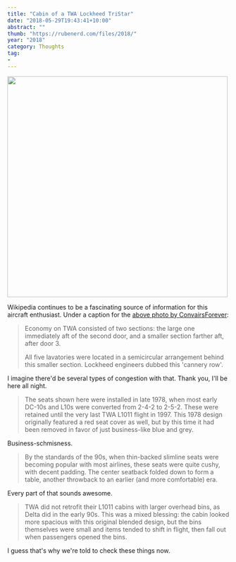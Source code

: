 ```yaml
---
title: "Cabin of a TWA Lockheed TriStar"
date: "2018-05-29T19:43:41+10:00"
abstract: ""
thumb: "https://rubenerd.com/files/2018/"
year: "2018"
category: Thoughts
tag:
- 
---
```

<p><img src="https://rubenerd.com/files/2018/TWA_Lockheed_L-1011_TriStar_coach_cabin@1x.jpg" srcset="https://rubenerd.com/files/2018/TWA_Lockheed_L-1011_TriStar_coach_cabin@1x.jpg 1x, https://rubenerd.com/files/2018/TWA_Lockheed_L-1011_TriStar_coach_cabin@2x.jpg 2x" alt="" style="width:500px" /></p>

Wikipedia continues to be a fascinating source of information for this aircraft enthusiast. Under a caption for the [above photo by ConvairsForever]\:

> Economy on TWA consisted of two sections: the large one immediately aft of the second door, and a smaller section farther aft, after door 3.
> 
> All five lavatories were located in a semicircular arrangement behind this smaller section. Lockheed engineers dubbed this 'cannery row'.

I imagine there'd be several types of congestion with that. Thank you, I'll be here all night.

> The seats shown here were installed in late 1978, when most early DC-10s and L10s were converted from 2-4-2 to 2-5-2. These were retained until the very last TWA L1011 flight in 1997. This 1978 design originally featured a red seat cover as well, but by this time it had been removed in favor of just business-like blue and grey.

Business-schmisness.

> By the standards of the 90s, when thin-backed slimline seats were becoming popular with most airlines, these seats were quite cushy, with decent padding. The center seatback folded down to form a table, another throwback to an earlier (and more comfortable) era.

Every part of that sounds awesome.

> TWA did not retrofit their L1011 cabins with larger overhead bins, as Delta did in the early 90s. This was a mixed blessing: the cabin looked more spacious with this original blended design, but the bins themselves were small and items tended to shift in flight, then fall out when passengers opened the bins.

I guess that's why we're told to check these things now.

[above photo by ConvairsForever]: https://commons.wikimedia.org/wiki/File:TWA_Lockheed_L-1011_TriStar_coach_cabin.jpg

